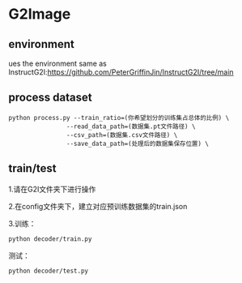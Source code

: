# G2Image

## environment
ues the environment same as InstructG2I:https://github.com/PeterGriffinJin/InstructG2I/tree/main

## process dataset
```
python process.py --train_ratio=(你希望划分的训练集占总体的比例) \
				--read_data_path=(数据集.pt文件路径) \
				--csv_path=(数据集.csv文件路径) \
				--save_data_path=(处理后的数据集保存位置) \
```


## train/test

1.请在G2I文件夹下进行操作

2.在config文件夹下，建立对应预训练数据集的train.json 

3.训练：
```bash
python decoder/train.py
```

测试：
```
python decoder/test.py
```

